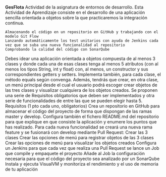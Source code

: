 **GesFlota**
Actividad de la asignatura de entornos de desarrollo.
Esta Actividad de Aprendizaje consiste en el desarrollo de una aplicación sencilla orientada a objetos sobre la que practicaremos la integración continua.

    Almacenando el código en un repositorio en GitHub y trabajando con el modelo Git Flow
    Lanzando automáticamente los test unitarios con ayuda de Jenkins cada vez que se suba una nueva funcionalidad al repositorio
    Comprobando la calidad del código con SonarQube

Debes idear una aplicación orientada a objetos compuesta de al menos 3 clases y donde cada una de esas clases tenga al menos 5 atributos
(con al menos los tipos String, int y float) con, al menos, un constructor y sus correspondientes getters y setters. Implementa también, 
para cada clase, el método equals según convenga.
Además, tendrás que crear, en otra clase, un menú principal desde el cual el usuario podrá escoger crear objetos de las tres clases y 
visualizar cualquiera de los objetos creados.
Se proponen una serie de Requisitos obligatorios que deben ser implementados y otra serie de funcionalidades de entre las que se pueden elegir hasta 5.
Requisitos (1 pto cada uno, obligatorios)
Crea un repositorio en GitHub para almacenar el código del proyecto de forma que dispongan de las ramas master y develop. Configura también 
el fichero README.md del repositorio para que explique en que consiste la aplicación y enumere los puntos que has realizado.
Para cada nueva funcionalidad se creará una nueva rama feature y se fusionará con develop mediante Pull Request:
    Crear las 3 clases
    Crear las opciones de menú para registrar objetos de las 3 clases
    Crear las opciones de menú para visualizar los objetos creados
Configura un Jenkins para que cada vez que realiza una Pull Request se lance un Job que compile y empaquete el proyecto
Añade al Job la configuración necesaria para que el código del proyecto sea analizado por un SonarQube
Instala y ejecuta VisualVM y monitoriza el rendimiento y el uso de memoria de tu aplicación
